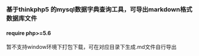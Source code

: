 ### 基于thinkphp5 的mysql数据字典查询工具，可导出markdown格式数据库文件

#### require php>=5.6 

暂不支持window环境下打包下载，可在对应目录下生成.md文件自行导出
